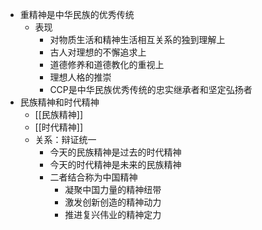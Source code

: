- 重精神是中华民族的优秀传统
	- 表现
		- 对物质生活和精神生活相互关系的独到理解上
		- 古人对理想的不懈追求上
		- 道德修养和道德教化的重视上
		- 理想人格的推崇
		- CCP是中华民族优秀传统的忠实继承者和坚定弘扬者
- 民族精神和时代精神
	- [[民族精神]]
	- [[时代精神]]
	- 关系：辩证统一
		- 今天的民族精神是过去的时代精神
		- 今天的时代精神是未来的民族精神
		- 二者结合称为中国精神
			- 凝聚中国力量的精神纽带
			- 激发创新创造的精神动力
			- 推进复兴伟业的精神定力
